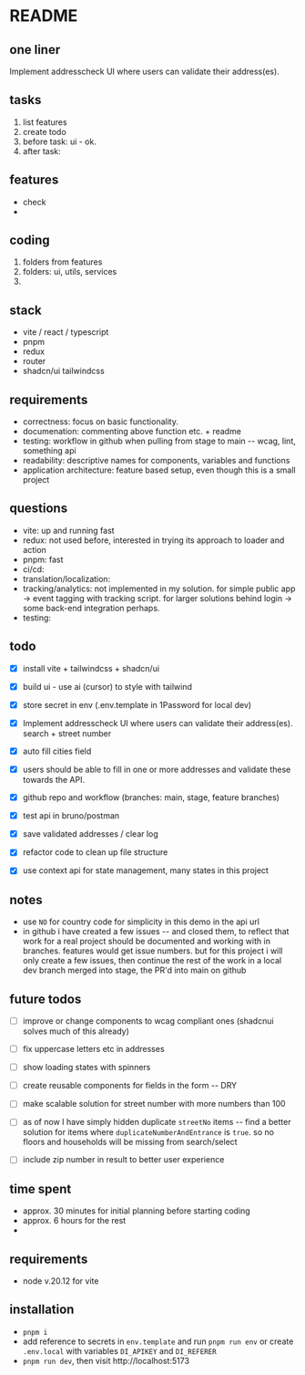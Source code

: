 # README

## one liner
Implement addresscheck UI where users can validate their address(es).


## tasks

1. list features
2. create todo
3. before task: ui - ok.
4. after task: 


## features
- check
- 

## coding
1. folders from features
2. folders: ui, utils, services
3. 


## stack
- vite / react / typescript
- pnpm
- redux
- router
- shadcn/ui tailwindcss


## requirements
- correctness: focus on basic functionality.
- documenation: commenting above function etc. + readme
- testing: workflow in github when pulling from stage to main -- wcag, lint, something api
- readability: descriptive names for components, variables and functions 
- application architecture: feature based setup, even though this is a small project


## questions
- vite: up and running fast
- redux: not used before, interested in trying its approach to loader and action
- pnpm: fast
- ci/cd: 
- translation/localization: 
- tracking/analytics: not implemented in my solution. for simple public app -> event tagging with tracking script. for larger solutions behind login -> some back-end integration perhaps.
- testing: 


## todo
- [x] install vite + tailwindcss + shadcn/ui
- [x] build ui - use ai (cursor) to style with tailwind
- [x] store secret in env (.env.template in 1Password for local dev)
- [x] Implement addresscheck UI where users can validate their address(es). search + street number
- [x] auto fill cities field
- [x] users should be able to fill in one or more addresses and validate these towards the API.
- [x] github repo and workflow (branches: main, stage, feature branches)
- [x] test api in bruno/postman
- [x] save validated addresses / clear log
- [x] refactor code to clean up file structure
- [x] use context api for state management, many states in this project


## notes
- use `NO` for country code for simplicity in this demo in the api url
- in github i have created a few issues -- and closed them, to reflect that work for a real project should be documented and working with in branches. features would get issue numbers. but for this project i will only create a few issues, then continue the rest of the work in a local dev branch merged into stage, the PR'd into main on github


## future todos
- [ ] improve or change components to wcag compliant ones (shadcnui solves much of this already)
- [ ] fix uppercase letters etc in addresses
- [ ] show loading states with spinners
- [ ] create reusable components for fields in the form -- DRY
- [ ] make scalable solution for street number with more numbers than 100
- [ ] as of now I have simply hidden duplicate `streetNo` items -- find a better solution for items where `duplicateNumberAndEntrance` is `true`. so no floors and households will be missing from search/select 
- [ ] include zip number in result to better user experience


## time spent
- approx. 30 minutes for initial planning before starting coding
- approx. 6 hours for the rest
- 

## requirements
- node v.20.12 for vite


## installation
- `pnpm i`
- add reference to secrets in `env.template` and run `pnpm run env` or create `.env.local` with variables `DI_APIKEY` and `DI_REFERER` 
- `pnpm run dev`, then visit http://localhost:5173